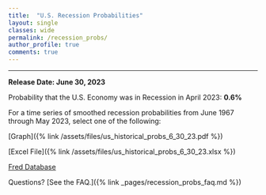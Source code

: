 ```yaml
---
title:  "U.S. Recession Probabilities"
layout: single
classes: wide
permalink: /recession_probs/
author_profile: true
comments: true
---
```


<HR>

<b>Release Date: June 30, 2023</b>

Probability that the U.S. Economy was in Recession in April 2023: **0.6%**


For a time series of smoothed recession probabilities from June 1967 through May 2023, select one of the following: 

[Graph]({% link /assets/files/us_historical_probs_6_30_23.pdf %})

[Excel File]({% link /assets/files/us_historical_probs_6_30_23.xlsx %})

[Fred Database](https://fred.stlouisfed.org/series/RECPROUSM156N)

Questions? [See the FAQ.]({% link _pages/recession_probs_faq.md %})